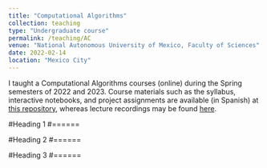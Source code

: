 ```yaml
---
title: "Computational Algorithms"
collection: teaching
type: "Undergraduate course"
permalink: /teaching/AC
venue: "National Autonomous University of Mexico, Faculty of Sciences"
date: 2022-02-14
location: "Mexico City"
---
```


I taught a Computational Algorithms courses (online) during the Spring semesters of 2022 and 2023. Course materials such as the syllabus, interactive notebooks, and project assignments are available (in Spanish) at [this repository](https://github.com/dabnciencias/AC), whereas lecture recordings may be found [here](https://www.youtube.com/watch?v=DmXbDtHkE-I&list=PLtoBPDPjYod54trSakX0zW2AQPi9eevXm).

#Heading 1
#======

#Heading 2
#======

#Heading 3
#======
